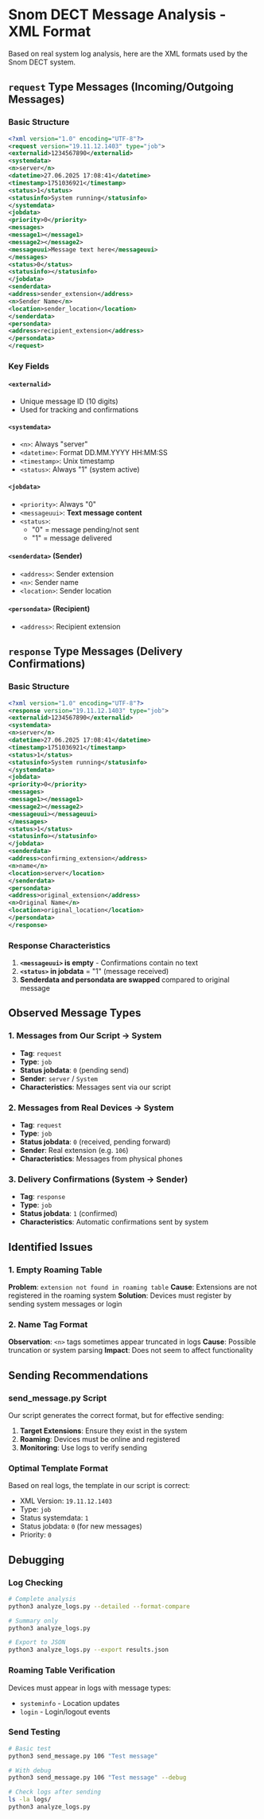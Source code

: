 # Snom DECT Message Analysis - XML Format

Based on real system log analysis, here are the XML formats used by the Snom DECT system.

## `request` Type Messages (Incoming/Outgoing Messages)

### Basic Structure

```xml
<?xml version="1.0" encoding="UTF-8"?>
<request version="19.11.12.1403" type="job">
<externalid>1234567890</externalid>
<systemdata>
<n>server</n>
<datetime>27.06.2025 17:08:41</datetime>
<timestamp>1751036921</timestamp>
<status>1</status>
<statusinfo>System running</statusinfo>
</systemdata>
<jobdata>
<priority>0</priority>
<messages>
<message1></message1>
<message2></message2>
<messageuui>Message text here</messageuui>
</messages>
<status>0</status>
<statusinfo></statusinfo>
</jobdata>
<senderdata>
<address>sender_extension</address>
<n>Sender Name</n>
<location>sender_location</location>
</senderdata>
<persondata>
<address>recipient_extension</address>
</persondata>
</request>
```

### Key Fields

#### `<externalid>`

-   Unique message ID (10 digits)
-   Used for tracking and confirmations

#### `<systemdata>`

-   `<n>`: Always "server"
-   `<datetime>`: Format DD.MM.YYYY HH:MM:SS
-   `<timestamp>`: Unix timestamp
-   `<status>`: Always "1" (system active)

#### `<jobdata>`

-   `<priority>`: Always "0"
-   `<messageuui>`: **Text message content**
-   `<status>`:
    -   "0" = message pending/not sent
    -   "1" = message delivered

#### `<senderdata>` (Sender)

-   `<address>`: Sender extension
-   `<n>`: Sender name
-   `<location>`: Sender location

#### `<persondata>` (Recipient)

-   `<address>`: Recipient extension

## `response` Type Messages (Delivery Confirmations)

### Basic Structure

```xml
<?xml version="1.0" encoding="UTF-8"?>
<response version="19.11.12.1403" type="job">
<externalid>1234567890</externalid>
<systemdata>
<n>server</n>
<datetime>27.06.2025 17:08:41</datetime>
<timestamp>1751036921</timestamp>
<status>1</status>
<statusinfo>System running</statusinfo>
</systemdata>
<jobdata>
<priority>0</priority>
<messages>
<message1></message1>
<message2></message2>
<messageuui></messageuui>
</messages>
<status>1</status>
<statusinfo></statusinfo>
</jobdata>
<senderdata>
<address>confirming_extension</address>
<n>name</n>
<location>server</location>
</senderdata>
<persondata>
<address>original_extension</address>
<n>Original Name</n>
<location>original_location</location>
</persondata>
</response>
```

### Response Characteristics

1. **`<messageuui>` is empty** - Confirmations contain no text
2. **`<status>` in jobdata** = "1" (message received)
3. **Senderdata and persondata are swapped** compared to original message

## Observed Message Types

### 1. Messages from Our Script → System

-   **Tag**: `request`
-   **Type**: `job`
-   **Status jobdata**: `0` (pending send)
-   **Sender**: `server` / `System`
-   **Characteristics**: Messages sent via our script

### 2. Messages from Real Devices → System

-   **Tag**: `request`
-   **Type**: `job`
-   **Status jobdata**: `0` (received, pending forward)
-   **Sender**: Real extension (e.g. `106`)
-   **Characteristics**: Messages from physical phones

### 3. Delivery Confirmations (System → Sender)

-   **Tag**: `response`
-   **Type**: `job`
-   **Status jobdata**: `1` (confirmed)
-   **Characteristics**: Automatic confirmations sent by system

## Identified Issues

### 1. Empty Roaming Table

**Problem**: `extension not found in roaming table`
**Cause**: Extensions are not registered in the roaming system
**Solution**: Devices must register by sending system messages or login

### 2. Name Tag Format

**Observation**: `<n>` tags sometimes appear truncated in logs
**Cause**: Possible truncation or system parsing
**Impact**: Does not seem to affect functionality

## Sending Recommendations

### send_message.py Script

Our script generates the correct format, but for effective sending:

1. **Target Extensions**: Ensure they exist in the system
2. **Roaming**: Devices must be online and registered
3. **Monitoring**: Use logs to verify sending

### Optimal Template Format

Based on real logs, the template in our script is correct:

-   XML Version: `19.11.12.1403`
-   Type: `job`
-   Status systemdata: `1`
-   Status jobdata: `0` (for new messages)
-   Priority: `0`

## Debugging

### Log Checking

```bash
# Complete analysis
python3 analyze_logs.py --detailed --format-compare

# Summary only
python3 analyze_logs.py

# Export to JSON
python3 analyze_logs.py --export results.json
```

### Roaming Table Verification

Devices must appear in logs with message types:

-   `systeminfo` - Location updates
-   `login` - Login/logout events

### Send Testing

```bash
# Basic test
python3 send_message.py 106 "Test message"

# With debug
python3 send_message.py 106 "Test message" --debug

# Check logs after sending
ls -la logs/
python3 analyze_logs.py
```
